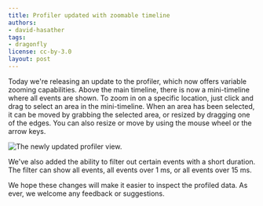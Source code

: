 ```yaml
---
title: Profiler updated with zoomable timeline
authors:
- david-hasather
tags:
- dragonfly
license: cc-by-3.0
layout: post
---
```


<p>Today we&#39;re releasing an update to the profiler, which now offers variable zooming capabilities. Above the main timeline, there is now a mini-timeline where all events are shown. To zoom in on a specific location, just click and drag to select an area in the mini-timeline. When an area has been selected, it can be moved by grabbing the selected area, or resized by dragging one of the edges. You can also resize or move by using the mouse wheel or the arrow keys.</p>
<p><img src="{{ page.id }}/0profiler.png" alt="The newly updated profiler view." /></p>
<p>We&#39;ve also added the ability to filter out certain events with a short duration. The filter can show all events, all events over 1 ms, or all events over 15 ms.</p>
<p>We hope these changes will make it easier to inspect the profiled data. As ever, we welcome any feedback or suggestions.</p>
